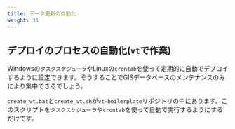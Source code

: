```yaml
---
title: データ更新の自動化
weight: 31
---
```


## デプロイのプロセスの自動化(`vt`で作業)

Windowsの`タスクスケジューラ`やLinuxの`crontab`を使って定期的に自動でデプロイするように設定できます。そうすることでGISデータベースのメンテナンスのみにより集中できるでしょう。 

`create_vt.bat`と`create_vt.sh`が`vt-boilerplate`リポジトリの中にあります。このスクリプトを`タスクスケジューラ`や`crontab`を使って自動で実行するようにするだけです。